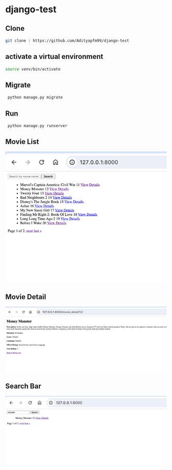 # django-test


## Clone

```bash
git clone : https://github.com/Adityapfm99/django-test
```

## activate a virtual environment
```bash
source venv/bin/activate
```

## Migrate 
```bash
 python manage.py migrate
```

## Run 
```bash
 python manage.py runserver
```


## Movie List
![Alt text](image/movie_list.png)


## Movie Detail
![Alt text](image/movie_detail.png)


## Search Bar
![Alt text](image/search_bar.png)
